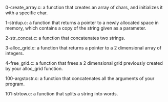 0-create_array.c: a function that creates an array of chars, and initializes it
with a specific char.

1-strdup.c: a function that returns a pointer to a newly allocated space in
memory, which contains a copy of the string given as a parameter.

2-str_concat.c: a function that concatenates two strings.

3-alloc_grid.c: a function that returns a pointer to a 2 dimensional array of
integers.

4-free_grid.c: a function that frees a 2 dimensional grid previously created by
your alloc_grid function.

100-argstostr.c: a function that concatenates all the arguments of your program.

101-strtow.c: a function that splits a string into words.
